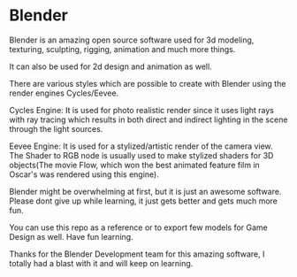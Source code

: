 # Blender

Blender is an amazing open source software used for 3d modeling, texturing, sculpting, rigging, animation and much more things.

It can also be used for 2d design and animation as well.

There are various styles which are possible to create with Blender using the render engines Cycles/Eevee.

Cycles Engine: It is used for photo realistic render since it uses light rays with ray tracing which results in both direct and indirect lighting in the scene through the light sources.

Eevee Engine: It is used for a stylized/artistic render of the camera view. The Shader to RGB node is usually used to make stylized shaders for 3D objects(The movie Flow, which won the best animated feature film in Oscar's was rendered using this engine).

Blender might be overwhelming at first, but it is just an awesome software. Please dont give up while learning, it just gets better and gets much more fun.

You can use this repo as a reference or to export few models for Game Design as well. Have fun learning.

Thanks for the Blender Development team for this amazing software, I totally had a blast with it and will keep on learning.